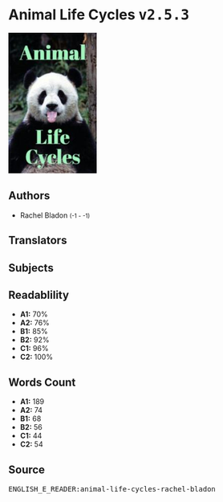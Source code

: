 # Animal Life Cycles <kbd>v2.5.3</kbd>

![](./cover.medium.jpg "")

## Authors


 - Rachel Bladon <small>(-1 - -1)</small>

## Translators



## Subjects



## Readablility


 - **A1:** 70%
 - **A2:** 76%
 - **B1:** 85%
 - **B2:** 92%
 - **C1:** 96%
 - **C2:** 100%

## Words Count


 - **A1:** 189
 - **A2:** 74
 - **B1:** 68
 - **B2:** 56
 - **C1:** 44
 - **C2:** 54

## Source


<kbd>ENGLISH_E_READER:animal-life-cycles-rachel-bladon</kbd>
